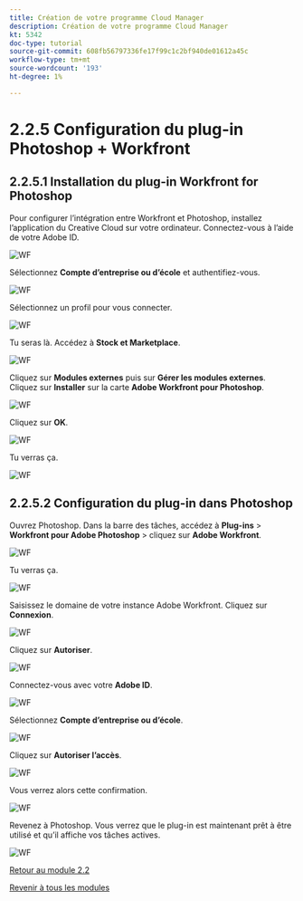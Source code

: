 ```yaml
---
title: Création de votre programme Cloud Manager
description: Création de votre programme Cloud Manager
kt: 5342
doc-type: tutorial
source-git-commit: 608fb56797336fe17f99c1c2bf940de01612a45c
workflow-type: tm+mt
source-wordcount: '193'
ht-degree: 1%

---
```


# 2.2.5 Configuration du plug-in Photoshop + Workfront

## 2.2.5.1 Installation du plug-in Workfront for Photoshop

Pour configurer l’intégration entre Workfront et Photoshop, installez l’application du Creative Cloud sur votre ordinateur. Connectez-vous à l’aide de votre Adobe ID.

![WF](./images/wf1.png)

Sélectionnez **Compte d’entreprise ou d’école** et authentifiez-vous.

![WF](./images/wf2.png)

Sélectionnez un profil pour vous connecter.

![WF](./images/wf3.png)

Tu seras là. Accédez à **Stock et Marketplace**.

![WF](./images/wf4.png)

Cliquez sur **Modules externes** puis sur **Gérer les modules externes**. Cliquez sur **Installer** sur la carte **Adobe Workfront pour Photoshop**.

![WF](./images/wf5.png)

Cliquez sur **OK**.

![WF](./images/wf6.png)

Tu verras ça.

![WF](./images/wf7.png)

## 2.2.5.2 Configuration du plug-in dans Photoshop

Ouvrez Photoshop. Dans la barre des tâches, accédez à **Plug-ins** > **Workfront pour Adobe Photoshop** > cliquez sur **Adobe Workfront**.

![WF](./images/wf8.png)

Tu verras ça.

![WF](./images/wf9.png)

Saisissez le domaine de votre instance Adobe Workfront. Cliquez sur **Connexion**.

![WF](./images/wf10.png)

Cliquez sur **Autoriser**.

![WF](./images/wf11.png)

Connectez-vous avec votre **Adobe ID**.

![WF](./images/wf12.png)

Sélectionnez **Compte d’entreprise ou d’école**.

![WF](./images/wf13.png)

Cliquez sur **Autoriser l’accès**.

![WF](./images/wf14.png)

Vous verrez alors cette confirmation.

![WF](./images/wf15.png)

Revenez à Photoshop. Vous verrez que le plug-in est maintenant prêt à être utilisé et qu’il affiche vos tâches actives.

![WF](./images/wf16.png)

[Retour au module 2.2](./workfront.md)

[Revenir à tous les modules](./../../../overview.md)
